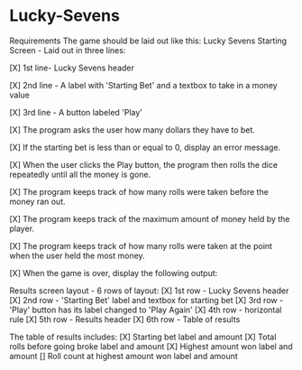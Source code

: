 # Lucky-Sevens

Requirements
The game should be laid out like this:
Lucky Sevens Starting Screen - Laid out in three lines:

[X] 1st line- Lucky Sevens header

[X] 2nd line - A label with 'Starting Bet' and a textbox to take in a money value

[X] 3rd line - A button labeled 'Play'

[X] The program asks the user how many dollars they have to bet.

[X] If the starting bet is less than or equal to 0, display an error message.

[X] When the user clicks the Play button, the program then rolls the dice              repeatedly until all the money is gone.

[X] The program keeps track of how many rolls were taken before the money ran out.

[X] The program keeps track of the maximum amount of money held by the player.

[X] The program keeps track of how many rolls were taken at the point when the user    held the most money.

[X] When the game is over, display the following output:

Results screen layout - 6 rows of layout:
[X] 1st row - Lucky Sevens header
[X] 2nd row - 'Starting Bet' label and textbox for starting bet
[X] 3rd row - 'Play' button has its label changed to 'Play Again'
[X] 4th row - horizontal rule
[X] 5th row - Results header
[X] 6th row - Table of results

The table of results includes:
[X] Starting bet label and amount
[X] Total rolls before going broke label and amount
[X] Highest amount won label and amount
[] Roll count at highest amount won label and amount




